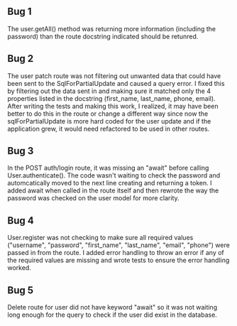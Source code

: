 ## Bug 1

The user.getAll() method was returning more information (including the password) than the route docstring indicated should be retunred. 

## Bug 2

The user patch route was not filtering out unwanted data that could have been sent to the SqlForPartialUpdate and caused a query error. I fixed this by filtering out the data sent in and making sure it matched only the 4 properties listed in the docstring (first_name, last_name, phone, email). After writing the tests and making this work, I realized, it may have been better to do this in the route or change a different way since now the sqlForPartialUpdate is more hard coded for the user update and if the application grew, it would need refactored to be used in other routes.

## Bug 3

In the POST auth/login route, it was missing an "await" before calling User.authenticate(). The code wasn't waiting to check the password and automcatically moved to the next line creating and returning a token. I added await when called in the route itself and then rewrote the way the password was checked on the user model for more clarity. 

## Bug 4

User.register was not checking to make sure all required values ("username", "password", "first_name", "last_name", "email", "phone") were passed in from the route. I added error handling to throw an error if any of the required values are missing and wrote tests to ensure the error handling worked. 

## Bug 5

Delete route for user did not have keyword "await" so it was not waiting long enough for the query to check if the user did exist in the database. 
